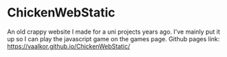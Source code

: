 # ChickenWebStatic
An old crappy website I made for a uni projects years ago. I've mainly put it up so I can play the javascript game on the games page.
Github pages link: https://vaalkor.github.io/ChickenWebStatic/
